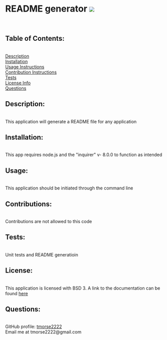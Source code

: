 <h1>README generator <img src="https://img.shields.io/badge/License-BSD%203--Clause-orange"></h1><br>
      <h2>Table of Contents:</h2><br>
      <a href="#description">Description</a><br>
      <a href="#installation">Installation</a><br>
      <a href="#usage">Usage Instructions</a><br>
      <a href="#contribute">Contribution Instructions</a><br>
      <a href="#tests">Tests</a><br>
      <a href="#license">License Info</a><br>
      <a href="#questions">Questions</a><br>
      <h2 id="description">Description:</h2><br>
      This application will generate a README file for any application<br>
      <h2 id="installation">Installation:</h2><br>
      This app requires node.js and the "inquirer" v- 8.0.0 to function as intended<br>
      <h2 id="usage">Usage:</h2><br>
      This application should be initiated through the command line<br>
      <h2 id="contribute">Contributions:</h2><br>
      Contributions are not allowed to this code<br>
      <h2 id="tests">Tests:</h2><br>
      Unit tests and README generatioin<br>
      <h2 id="license">License:</h2><br>
      This application is licensed with BSD 3. A link to the documentation can be found <a href="https://opensource.org/licenses/BSD-3-Clause">here</a><br>
      <h2 id="questions">Questions:</h2><br>
      GitHub profile: <a href="https://github.com/tmorse2222">tmorse2222</a><br>
      Email me at tmorse2222@gmail.com<br>
      
